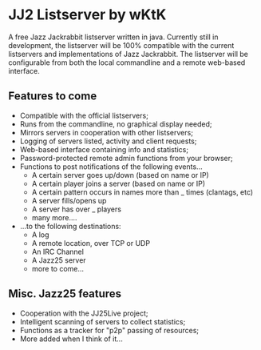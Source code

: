 JJ2 Listserver by wKtK
=========

A free Jazz Jackrabbit listserver written in java. Currently still in 
development, the listserver will be 100% compatible with the current 
listservers and implementations of Jazz Jackrabbit. The listserver will 
be configurable from both the local commandline and a remote web-based 
interface.

Features to come
---------

*	Compatible with the official listservers;
*	Runs from the commandline, no graphical display needed;
*	Mirrors servers in cooperation with other listservers;
*	Logging of servers listed, activity and client requests;
*	Web-based interface containing info and statistics;
*	Password-protected remote admin functions from your browser;
*	Functions to post notifications of the following events...
	*	A certain server goes up/down (based on name or IP)
	*	A certain player joins a server (based on name or IP)
	*	A certain pattern occurs in names more than _ times (clantags, etc)
	*	A server fills/opens up
	*	A server has over _ players
	*	many more....
*	...to the following destinations:
	*	A log
	*	A remote location, over TCP or UDP
	*	An IRC Channel
	*	A Jazz25 server
	*	more to come...

Misc. Jazz25 features
---------

*	Cooperation with the JJ25Live project;
*	Intelligent scanning of servers to collect statistics;
*	Functions as a tracker for "p2p" passing of resources;
*	More added when I think of it...

